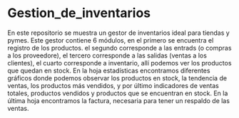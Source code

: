 # Gestion_de_inventarios
En este repositorio se muestra un gestor de inventarios ideal para tiendas y pymes. Este gestor contiene 6 módulos, en el primero se encuentra el registro de los productos. el segundo corresponde a las entrads (o compras a los proveedore), el tercero corresponde a las salidas (ventas a los clientes), el cuarto corresponde a inventario, allí podemos ver los productos que quedan en stock. En la hoja estadísticas encontramos diferentes gráficos donde podemos observar los productos en stock, la tendencia de ventas, los productos más vendidos, y por último indicadores de ventas totales, productos vendidos y productos que se encuentran en stock. En la última hoja encontramos la factura, necesaria para tener un respaldo de las ventas.
